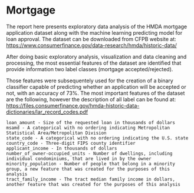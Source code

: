 # Mortgage
The report here presents exploratory data analysis of the HMDA mortgage application dataset along with the machine learning predicting model for loan approval. The dataset can be downloaded from CFPB website at: https://www.consumerfinance.gov/data-research/hmda/historic-data/

After doing basic exploratory analysis, visualization and data cleaning and processing, the most essential features of the dataset are identified that provide information two label classes (mortgage accepted/rejected).

Those features were subsequentely used for the creation of a binary classifier capable of predicting whether an application will be accepted or not, with an accuracy of 73%. The most important features of the dataset are the following, however the description of all label can be found at: https://files.consumerfinance.gov/hmda-historic-data-dictionaries/lar_record_codes.pdf

    loan_amount - Size of the requested loan in thousands of dollars
    msamd - A categorical with no ordering indicating Metropolitan Statistical Area/Metropolitan Division
    state_code - A categorical with no ordering indicating the U.S. state
    country_code - Three-digit FIPS county identifier
    applicant_income - In thousands of dollars
    number_of_owner-occupied_units - Number of dwellings, including individual condominiums, that are lived in by the owner
    minority_population - Number of people that belong in a minority group, a new feature that was created for the purposes of this analysis
    tract_family_income - The tract median family income in dollars, another feature that was created for the purposes of this analysis
